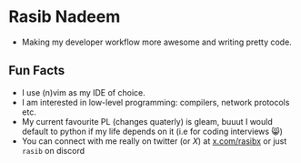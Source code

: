 # Rasib Nadeem
- Making my developer workflow more awesome and writing pretty code.

## Fun Facts
- I use (n)vim as my IDE of choice.
- I am interested in low-level programming: compilers, network protocols etc.
- My current favourite PL (changes quaterly) is gleam, buuut I would default to python if my life depends on it (i.e for coding interviews 😸)
- You can connect with me really on twitter (or _X_) at  [x.com/rasibx](https://x.com/rasibx) or just `rasib` on discord
